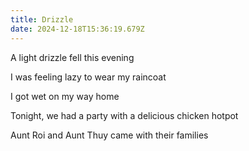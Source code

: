 ```yaml
---
title: Drizzle
date: 2024-12-18T15:36:19.679Z
---
```


A light drizzle fell this evening

I was feeling lazy to wear my raincoat

I got wet on my way home

Tonight, we had a party with a delicious chicken hotpot

Aunt Roi and Aunt Thuy came with their families
